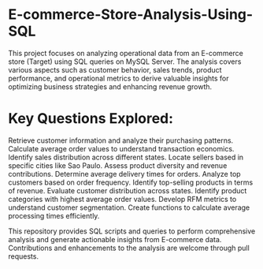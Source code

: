 # E-commerce-Store-Analysis-Using-SQL

This project focuses on analyzing operational data from an E-commerce store (Target) using SQL queries on MySQL Server. 
The analysis covers various aspects such as customer behavior, sales trends, product performance, and operational metrics to derive valuable insights for optimizing business strategies and enhancing revenue growth.

# Key Questions Explored:
Retrieve customer information and analyze their purchasing patterns.
Calculate average order values to understand transaction economics.
Identify sales distribution across different states.
Locate sellers based in specific cities like Sao Paulo.
Assess product diversity and revenue contributions.
Determine average delivery times for orders.
Analyze top customers based on order frequency.
Identify top-selling products in terms of revenue.
Evaluate customer distribution across states.
Identify product categories with highest average order values.
Develop RFM metrics to understand customer segmentation.
Create functions to calculate average processing times efficiently.

This repository provides SQL scripts and queries to perform comprehensive analysis and generate actionable insights from E-commerce data. 
Contributions and enhancements to the analysis are welcome through pull requests.
